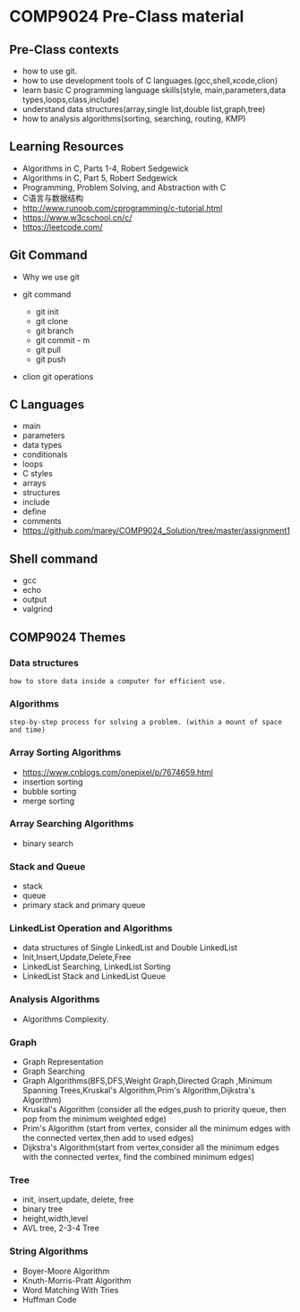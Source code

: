 # COMP9024 Pre-Class material
## Pre-Class contexts
* how to use git.
* how to use development tools of C languages.(gcc,shell,xcode,clion)
* learn basic C programming language skills(style, main,parameters,data types,loops,class,include) 
* understand data structures(array,single list,double list,graph,tree)
* how to analysis algorithms(sorting, searching, routing, KMP)

## Learning Resources
* Algorithms in C, Parts 1-4, Robert Sedgewick
* Algorithms in C, Part 5, Robert Sedgewick
* Programming, Problem Solving, and Abstraction with C
* C语言与数据结构
* http://www.runoob.com/cprogramming/c-tutorial.html
* https://www.w3cschool.cn/c/
* https://leetcode.com/

## Git Command
* Why we use git
* git command
	
	* git init
	* git clone
	* git branch
	* git commit - m
	* git pull
	* git push

* clion git operations

## C Languages
* main
* parameters
* data types
* conditionals
* loops
* C styles
* arrays
* structures
* include
* define
* comments
* https://github.com/marey/COMP9024_Solution/tree/master/assignment1

## Shell command
* gcc
* echo
* output
* valgrind

## COMP9024 Themes
### Data structures
	
	how to store data inside a computer for efficient use.
	
### Algorithms

	step-by-step process for solving a problem. (within a mount of space and time)

### Array Sorting Algorithms
* https://www.cnblogs.com/onepixel/p/7674659.html
* insertion sorting
* bubble sorting
* merge sorting

### Array Searching Algorithms
* binary search

### Stack and Queue
* stack
* queue
* primary stack and primary queue

### LinkedList Operation and Algorithms
* data structures of Single LinkedList and Double LinkedList
* Init,Insert,Update,Delete,Free
* LinkedList Searching, LinkedList Sorting
* LinkedList Stack and LinkedList Queue

### Analysis Algorithms
* Algorithms Complexity.

### Graph
* Graph Representation
* Graph Searching
* Graph Algorithms(BFS,DFS,Weight Graph,Directed Graph ,Minimum Spanning Trees,Kruskal's Algorithm,Prim's Algorithm,Dijkstra's Algorithm)
* Kruskal's Algorithm (consider all the edges,push to priority queue, then pop from the minimum weighted edge)
* Prim's Algorithm (start from vertex, consider all the minimum edges with the connected vertex,then add to used edges)
* Dijkstra's Algorithm(start from vertex,consider all the minimum edges with the connected vertex, find the combined minimum edges)


### Tree
* init, insert,update, delete, free
* binary tree
* height,width,level
* AVL tree, 2-3-4 Tree

### String Algorithms
* Boyer-Moore Algorithm
* Knuth-Morris-Pratt Algorithm
* Word Matching With Tries
* Huffman Code

		
	